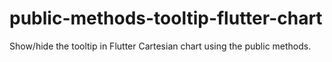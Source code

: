 # public-methods-tooltip-flutter-chart
Show/hide the tooltip in Flutter Cartesian chart using the public methods.
